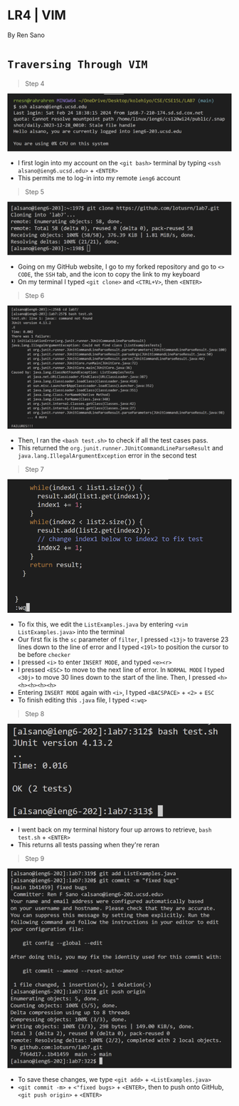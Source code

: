 # **LR4 | VIM**

By Ren Sano

# `Traversing Through VIM` 

> Step 4

![Image](images/nopw_login.png)

- I first login into my account on the `<git bash>` terminal by typing `<ssh alsano@ieng6.ucsd.edu>` + `<ENTER>`
- This permits me to log-in into my remote `ieng6` account

> Step 5

![Image](images/gitclone_ssh.png)

- Going on my GitHub website, I go to my forked repository and go to `<> CODE`,
  the `SSH` tab, and the icon to copy the link to my keyboard
- On my terminal I typed `<git clone>` and `<CTRL+V>`, then `<ENTER>`

> Step 6

![Image](images/testerror.png)

- Then, I ran the `<bash test.sh>` to check if all the test cases pass.
- This returned the `org.junit.runner.JUnitCommandLineParseResult` and `java.lang.IllegalArgumentException` error in the second test

> Step 7

![Image](images/vim.png)

- To fix this, we edit the `ListExamples.java` by entering `<vim ListExamples.java>` into the terminal
- Our first fix is the `sc` parameter of `filter`, I pressed `<13j>` to traverse 23 lines down to the line of error and I typed `<19l>` to position the cursor to be before `checker` 
- I pressed `<i>` to enter `INSERT MODE`, and typed `<e><r>`
- I pressed `<ESC>` to move to the next line of error. In `NORMAL MODE` I typed `<30j>` to move 30 lines down to the start of the line. Then, I pressed `<h><h><h><h><h>`
- Entering `INSERT MODE` again with `<i>`, I typed `<BACSPACE>` + `<2>` + `ESC`
- To finish editing this `.java` file, I typed `<:wq>`

> Step 8

![Image](images/testpass.png)

- I went back on my terminal history four up arrows to retrieve, `bash test.sh` + `<ENTER>`
- This returns all tests passing when they're reran

> Step 9

![Image](images/gitpush.png)

- To save these changes, we type `<git add>` + `<ListExamples.java>`
- `<git commit -m>` + `<"fixed bugs>` + `<ENTER>`, then to push onto GitHub, `<git push origin>` + `<ENTER>`
